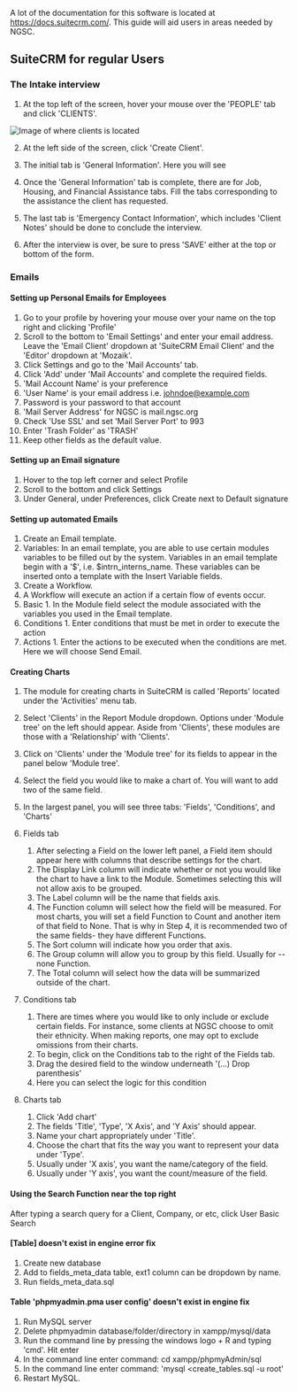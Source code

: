 A lot of the documentation for this software is located at https://docs.suitecrm.com/. This guide will aid users in areas needed by NGSC.

## SuiteCRM for regular Users

### The Intake interview

1. At the top left of the screen, hover your mouse over the 'PEOPLE' tab and click 'CLIENTS'. 

![Image of where clients is located](https://i.imgur.com/dmxUM53.png)

2. At the left side of the screen, click 'Create Client'.

3. The initial tab is 'General Information'. Here you will see 

4. Once the 'General Information' tab is complete, there are for Job, Housing, and Financial Assistance tabs. Fill the tabs corresponding to the assistance the client has requested.

4. The last tab is 'Emergency Contact Information', which includes 'Client Notes' should be done to conclude the interview. 

5. After the interview is over, be sure to press 'SAVE' either at the top or bottom of the form.

### Emails

#### Setting up Personal Emails for Employees

1. Go to your profile by hovering your mouse over your name on the top right and clicking 'Profile'
2. Scroll to the bottom to 'Email Settings' and enter your email address. Leave the 'Email Client' dropdown at 'SuiteCRM Email Client' and the 'Editor' dropdown at 'Mozaik'. 
3. Click Settings and go to the 'Mail Accounts' tab.
4. Click 'Add' under 'Mail Accounts' and complete the required fields.
  1. 'Mail Account Name' is your preference
  2. 'User Name' is your email address i.e. johndoe@example.com
  3. Password is your password to that account
  4. 'Mail Server Address' for NGSC is mail.ngsc.org
  5. Check 'Use SSL' and set 'Mail Server Port' to 993
  6. Enter 'Trash Folder' as 'TRASH'
  7. Keep other fields as the default value. 

#### Setting up an Email signature

1. Hover to the top left corner and select Profile
2. Scroll to the bottom and click Settings
3. Under General, under Preferences, click Create next to Default signature

#### Setting up automated Emails

1. Create an Email template.
  1. Variables: In an email template, you are able to use certain modules variables to be filled out by the system. Variables in an email template begin with a '$', i.e. $intrn_interns_name. These variables can be inserted onto a template with the Insert Variable fields.
2. Create a Workflow.
  1. A Workflow will execute an action if a certain flow of events occur.
  2. Basic
    1. In the Module field select the module associated with the variables you used in the Email template.
  3. Conditions
    1. Enter conditions that must be met in order to execute the action
  4. Actions
    1. Enter the actions to be executed when the conditions are met. Here we will choose Send Email.

#### Creating Charts

1. The module for creating charts in SuiteCRM is called 'Reports' located under the 'Activities' menu tab.

2. Select 'Clients' in the Report Module dropdown. Options under 'Module tree' on the left should appear. Aside from 'Clients', these modules are those with a 'Relationship' with 'Clients'. 

3. Click on 'Clients' under the 'Module tree' for its fields to appear in the panel below 'Module tree'. 

4. Select the field you would like to make a chart of. You will want to add two of the same field. 

5. In the largest panel, you will see three tabs: 'Fields', 'Conditions', and 'Charts'

6. Fields tab
	1. After selecting a Field on the lower left panel, a Field item should appear here with columns that describe settings for the chart.
	2. The Display Link column will indicate whether or not you would like the chart to have a link to the Module. Sometimes selecting this will not allow axis to be grouped.
	3. The Label column will be the name that fields axis.
	4. The Function column will select how the field will be measured. For most charts, you will set a field Function to Count and another item of that field to None. That is why in Step 4, it is recommended two of the same fields- they have different Functions.
	5. The Sort column will indicate how you order that axis.
	6. The Group column will allow you to group by this field. Usually for --none Function.
	7. The Total column will select how the data will be summarized outside of the chart.

7. Conditions tab
	1. There are times where you would like to only include or exclude certain fields. For instance, some clients at NGSC choose to omit their ethnicity. When making reports, one may opt to exclude omissions from their charts.
	2. To begin, click on the Conditions tab to the right of the Fields tab.
	3. Drag the desired field to the window underneath '(...) Drop parenthesis'
	4. Here you can select the logic for this condition
8. Charts tab
	1. Click 'Add chart'
	2. The fields 'Title', 'Type', 'X Axis', and 'Y Axis' should appear. 
	3. Name your chart appropriately under 'Title'.
	4. Choose the chart that fits the way you want to represent your data under 'Type'.
	5. Usually under 'X axis', you want the name/category of the field. 
	6. Usually under 'Y axis', you want the count/measure of the field.

#### Using the Search Function near the top right 

After typing a search query for a Client, Company, or etc, click User Basic Search

#### [Table] doesn't exist in engine error fix

1. Create new database
2. Add to fields_meta_data table, ext1 column can be dropdown by name.
3. Run fields_meta_data.sql

####  Table 'phpmyadmin.pma user config' doesn't exist in engine fix

1. Run MySQL server
2. Delete phpmyadmin database/folder/directory in xampp/mysql/data
3. Run the command line by pressing the windows logo + R and typing 'cmd'. Hit enter
4. In the command line enter command: cd xampp/phpmyAdmin/sql
5. In the command line enter command: 'mysql <create_tables.sql -u root'
6. Restart MySQL.





